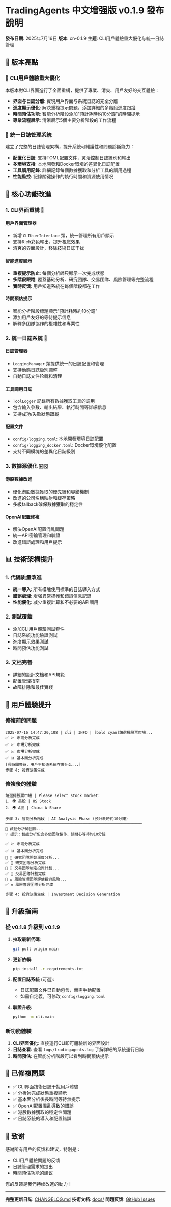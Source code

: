# TradingAgents 中文增强版 v0.1.9 發布說明

**發布日期**: 2025年7月16日
**版本**: cn-0.1.9
**主題**: CLI用戶體驗重大優化与統一日誌管理

## 🎯 版本亮點

### 🎨 CLI用戶體驗重大優化

本版本對CLI界面進行了全面重構，提供了專業、清爽、用戶友好的交互體驗：

- **界面与日誌分離**: 實現用戶界面与系統日誌的完全分離
- **進度顯示優化**: 解決重複提示問題，添加詳細的多階段進度跟蹤
- **時間預估功能**: 智能分析階段添加"預計耗時約10分鐘"的時間提示
- **專業流程展示**: 清晰展示5個主要分析階段的工作流程

### 📝 統一日誌管理系統

建立了完整的日誌管理架構，提升系統可維護性和問題診斷能力：

- **配置化日誌**: 支持TOML配置文件，灵活控制日誌級別和輸出
- **多環境支持**: 本地開發和Docker環境的差異化日誌配置
- **工具調用記錄**: 詳細記錄每個數據獲取和分析工具的調用過程
- **性能監控**: 記錄關键操作的執行時間和資源使用情况

## 🔧 核心功能改進

### 1. CLI界面重構 🎨

#### **用戶界面管理器**

- 新增 `CLIUserInterface` 類，統一管理所有用戶顯示
- 支持Rich彩色輸出，提升視觉效果
- 清爽的界面設計，移除技術日誌干扰

#### **智能進度顯示**

- **重複提示防止**: 每個分析師只顯示一次完成狀態
- **多階段跟蹤**: 覆蓋基础分析、研究团隊、交易团隊、風險管理等完整流程
- **實時反馈**: 用戶知道系統在每個階段都在工作

#### **時間預估提示**

- 智能分析階段標題顯示"預計耗時約10分鐘"
- 添加用戶友好的等待提示信息
- 解釋多团隊協作的複雜性和專業性

### 2. 統一日誌系統 📝

#### **日誌管理器**

- `LoggingManager` 類提供統一的日誌配置和管理
- 支持動態日誌級別調整
- 自動日誌文件轮轉和清理

#### **工具調用日誌**

- `ToolLogger` 記錄所有數據獲取工具的調用
- 包含輸入參數、輸出結果、執行時間等詳細信息
- 支持成功/失败狀態跟蹤

#### **配置文件**

- `config/logging.toml`: 本地開發環境日誌配置
- `config/logging_docker.toml`: Docker環境優化配置
- 支持不同模塊的差異化日誌級別

### 3. 數據源優化 🇭🇰

#### **港股數據改進**

- 優化港股數據獲取的優先級和容錯機制
- 改進的公司名稱映射和緩存策略
- 多級fallback確保數據獲取的穩定性

#### **OpenAI配置修複**

- 解決OpenAI配置混乱問題
- 統一API密鑰管理和驗證
- 改進錯誤處理和用戶提示

## 📊 技術架構提升

### 1. 代碼质量改進

- **統一導入**: 所有模塊使用標準的日誌導入方式
- **錯誤處理**: 增强異常捕獲和錯誤信息記錄
- **性能優化**: 减少重複計算和不必要的API調用

### 2. 測試覆蓋

- 添加CLI用戶體驗測試套件
- 日誌系統功能驗證測試
- 進度顯示效果測試
- 時間預估功能測試

### 3. 文档完善

- 詳細的設計文档和API規範
- 配置管理指南
- 故障排除和最佳實踐

## 🎯 用戶體驗提升

### 修複前的問題

```
2025-07-16 14:47:20,108 | cli | INFO | [bold cyan]請選擇股票市場...
✅ 📈 市場分析完成
✅ 📈 市場分析完成  
✅ 📈 市場分析完成
✅ 📊 基本面分析完成
[長時間等待，用戶不知道系統在做什么...]
步骤 4: 投資決策生成
```

### 修複後的體驗

```
請選擇股票市場 | Please select stock market:
1. 🌍 美股 | US Stock
2. 🌍 A股 | China A-Share

步骤 3: 智能分析階段 | AI Analysis Phase (預計耗時約10分鐘)
────────────────────────────────────────────────────────────
🔄 啟動分析師团隊...
💡 提示：智能分析包含多個团隊協作，請耐心等待約10分鐘

✅ 📈 市場分析完成
✅ 📊 基本面分析完成
🔄 🔬 研究团隊開始深度分析...
✅ 🔬 研究团隊分析完成
🔄 💼 交易团隊制定投資計劃...
✅ 💼 交易团隊計劃完成
🔄 ⚖️ 風險管理团隊評估投資風險...
✅ ⚖️ 風險管理团隊分析完成

步骤 4: 投資決策生成 | Investment Decision Generation
```

## 🔄 升級指南

### 從 v0.1.8 升級到 v0.1.9

1. **拉取最新代碼**:

   ```bash
   git pull origin main
   ```
2. **更新依賴**:

   ```bash
   pip install -r requirements.txt
   ```
3. **配置日誌系統** (可選):

   - 日誌配置文件已自動包含，無需手動配置
   - 如需自定義，可修改 `config/logging.toml`
4. **驗證升級**:

   ```bash
   python -m cli.main
   ```

### 新功能體驗

1. **CLI界面優化**: 直接運行CLI即可體驗新的界面設計
2. **日誌查看**: 查看 `logs/tradingagents.log` 了解詳細的系統運行日誌
3. **時間預估**: 在智能分析階段可以看到時間預估提示

## 🐛 已修複問題

- ✅ CLI界面技術日誌干扰用戶體驗
- ✅ 分析師完成狀態重複顯示
- ✅ 基本面分析後長時間等待無提示
- ✅ OpenAI配置混乱導致的錯誤
- ✅ 港股數據獲取的穩定性問題
- ✅ 日誌系統的導入和配置錯誤


## 🙏 致谢

感谢所有用戶的反馈和建议，特別是：

- CLI用戶體驗問題的反馈
- 日誌管理需求的提出
- 時間預估功能的建议

您的反馈是我們持续改進的動力！

---

**完整更新日誌**: [CHANGELOG.md](../CHANGELOG.md)
**技術文档**: [docs/](../)
**問題反馈**: [GitHub Issues](https://github.com/hsliuping/TradingAgents-CN/issues)
